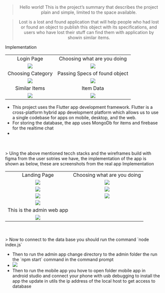 <div align="center">

</div>

<div align="center">

> Hello world! This is the project’s summary that describes the project plain and simple, limited to the space available. 

> Lost is a lost and found application that will help people who had lost or found an object to publish this object with its specifications, and users who have lost their stuff can find them with application by showin similar items.
 </div>


 <table align="center" style="text-align: center;">
   <tr>Implementation</tr>
   <tr>
       <td>Login Page</td>
    <td>Choosing what are you doing</td>
   </tr>
   
   <tr>
     <td><img src="./Readme/one.png"/></td>
     <td><img src="./Readme/2.png"/></td>
     
   </tr>
   <tr>
       <td>Choosing Category</td>
    <td>Passing Specs of found object</td>
   </tr>
   
   <tr>
     <td><img src="./Readme/three.png"/></td>
     <td><img src="./Readme/four.png"/></td>
     
   </tr>
   <tr>
       <td>Similar Items</td>
    <td>Item Data</td>
   </tr>
   
   <tr>
     <td><img src="./Readme/five.png"/></td>
     <td><img src="./Readme/six.png"/></td>
     
   </tr>      
      
</table>
<ul>  
   <li>
      This project uses the Flutter app development framework. Flutter is a cross-platform hybrid app development platform which allows us to use a single codebase for apps on mobile, desktop, and the web.
   </li>
   <li>
       For storing the database, the app uses MongoDb for items and firebase for the realtime chat
      </li>
      <li>
      </ul>
      <br><br>
> Uing the above mentioned tecch stacks and the wireframes build with figma from the user sotries we have, the implementation of the app is shown as below, these are screenshots from the real app

<table align="center" style="text-align: center;">
   <tr>Implementation</tr>
   <tr>
       <td>Landing Page</td>
    <td>Choosing what are you doing</td>
   </tr>
   
   <tr>
     <td><img src="./Readme/sc1.jpeg"/></td>
     <td><img src="./Readme/sc2.jpeg"/></td>
     
  
   
   <tr>
     <td><img src="./Readme/sc5.jpeg"/></td>
     <td><img src="./Readme/sc6.jpeg"/></td>
     
   </tr>
   
   
   <tr>
     <td><img src="./Readme/sc7.jpeg"/></td>
     <td><img src="./Readme/sc4.jpeg"/></td>
     
   </tr>   
   <tr>
    <td><img src="./Readme/sc3.jpeg"/></td>
   </tr>  
   <tr>
   <td>
   This is the admin web app
   </td>
   </tr> 
     <tr>
   <td><img src="./Readme/admin.jpg"/></td>
   </tr> 
      
</table>
<br><br>
> Now to connect to the data base you should run the command  `node index.js`

<ul>  
   <li>
   Then to run the admin app change directory to the admin folder the run the `npm start` command in the command prompt
   </li>
   <li>
   <img src="./Readme/runadmin.jpg"/>
   </li>
     <li>
   Then to run the mobile app you hove to open folder mobile app in android studio and connect your phone with usb debugging to install the app the update in utils the ip address of the local host to get access to database
   </li>
  
   
</ul>

